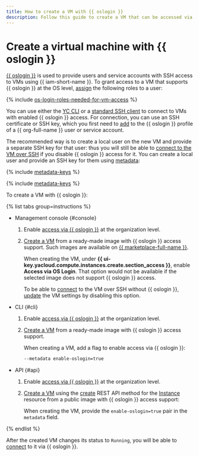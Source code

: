```yaml
---
title: How to create a VM with {{ oslogin }}
description: Follow this guide to create a VM that can be accessed via {{ oslogin }}.
---
```


# Create a virtual machine with {{ oslogin }}

[{{ oslogin }}](../../../organization/concepts/os-login.md) is used to provide users and service accounts with SSH access to VMs using {{ iam-short-name }}. To grant access to a VM that supports {{ oslogin }} at the OS level, [assign](../../../iam/operations/roles/grant.md) the following roles to a user:

{% include [os-login-roles-needed-for-vm-access](../../../_includes/organization/os-login-roles-needed-for-vm-access.md) %}

You can use either the [YC CLI](os-login.md#connect-with-yc-cli) or a [standard SSH client](os-login.md#connect-with-ssh-client) to connect to VMs with enabled {{ oslogin }} access. For connection, you can use an SSH certificate or SSH key, which you first need to [add](../../../organization/operations/add-ssh.md) to the {{ oslogin }} profile of a {{ org-full-name }} user or service account.

The recommended way is to create a local user on the new VM and provide a separate SSH key for that user: thus you will still be able to [connect to the VM over SSH](./ssh.md#vm-connect) if you disable {{ oslogin }} access for it. You can create a local user and provide an SSH key for them using [metadata](../../concepts/vm-metadata.md#how-to-send-metadata):

{% include [metadata-keys](../../../_includes/compute/os-login-enablement-notice.md) %}

{% include [metadata-keys](../../../_includes/compute/metadata-keys.md) %}

To create a VM with {{ oslogin }}:

{% list tabs group=instructions %}

- Management console {#console}

  1. Enable [access via {{ oslogin }}](../../../organization/operations/os-login-access.md) at the organization level.

  1. [Create a VM](../images-with-pre-installed-software/create.md) from a ready-made image with {{ oslogin }} access support. Such images are available on [{{ marketplace-full-name }}](/marketplace).
  
     When creating the VM, under **{{ ui-key.yacloud.compute.instances.create.section_access }}**, enable **Access via OS Login**. That option would not be available if the selected image does not support {{ oslogin }} access.
  
     To be able to [connect](./ssh.md#vm-connect) to the VM over SSH without {{ oslogin }}, [update](../vm-control/vm-update.md) the VM settings by disabling this option.

- CLI {#cli}

  1. Enable [access via {{ oslogin }}](../../../organization/operations/os-login-access.md) at the organization level.

  1. [Create a VM](../images-with-pre-installed-software/create.md) from a ready-made image with {{ oslogin }} access support.
  
     When creating a VM, add a flag to enable access via {{ oslogin }}:

     ```bash
     --metadata enable-oslogin=true
     ```

- API {#api}

  1. Enable [access via {{ oslogin }}](../../../organization/operations/os-login-access.md) at the organization level.

  1. [Create a VM](../vm-create/create-linux-vm.md) using the [create](../../api-ref/Instance/create.md) REST API method for the [Instance](../../api-ref/Instance/) resource from a public image with {{ oslogin }} access support:

     When creating the VM, provide the `enable-oslogin=true` pair in the `metadata` field.

{% endlist %}

After the created VM changes its status to `Running`, you will be able to [connect](./os-login.md) to it via {{ oslogin }}.